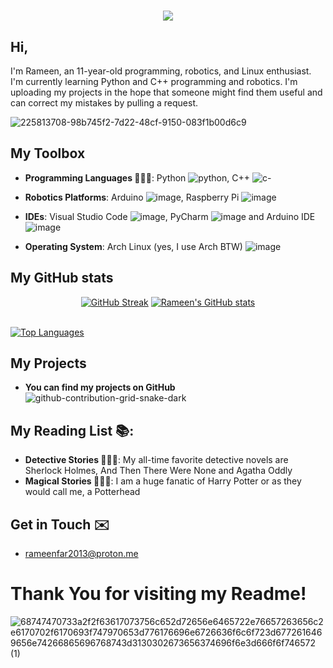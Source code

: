 <h1 align="center">
    <img src="https://readme-typing-svg.herokuapp.com/?font=Righteous&size=35&center=true&vCenter=true&width=500&height=70&duration=4000&lines=Hi+There!+👋🏻;+I'm+Mohammad+Rameen!;" />
</h1>

## Hi,
I'm Rameen, an 11-year-old programming, robotics, and Linux enthusiast. I'm currently learning Python and C++ programming and robotics. I'm uploading my projects in the hope that someone might find them useful and can correct my mistakes by pulling a request.

![225813708-98b745f2-7d22-48cf-9150-083f1b00d6c9](https://github.com/user-attachments/assets/751c55d9-fc66-4f4a-a9cb-b324d9fe95cc)

## **My Toolbox**
* **Programming Languages 🧑🏻‍💻**: Python ![python](https://github.com/user-attachments/assets/db6562f6-ed28-4aac-9d40-5690657ebd91), C++ ![c-](https://github.com/user-attachments/assets/6a8789f3-7b5b-455c-ade9-129a78a36149)


* **Robotics Platforms**: Arduino ![image](https://github.com/user-attachments/assets/38068056-ef41-4569-ad00-a795281bde96), Raspberry Pi  ![image](https://github.com/user-attachments/assets/5584aa9a-f0c5-4297-87e2-3f5f854cdc9e)

* **IDEs**: Visual Studio Code ![image](https://github.com/user-attachments/assets/3260d467-0fa5-4c59-b1cd-1a046c6bc06b), PyCharm ![image](https://github.com/user-attachments/assets/dc2179a2-6fb6-4f38-80bd-902f0e3d6c9a)
 and Arduino IDE ![image](https://github.com/user-attachments/assets/38068056-ef41-4569-ad00-a795281bde96)

* **Operating System**: Arch Linux (yes, I use Arch BTW) ![image](https://github.com/user-attachments/assets/92cf0d54-bd6d-4274-a802-376d2a957746)

## My GitHub stats 

<p align="center">
    <a href="https://git.io/streak-stats"><img src="https://streak-stats.demolab.com?user=Arcron-ArchLinux&theme=prussian&border_radius=10&background=45%2C002DA9%2CFF2828&fire=FF6D00&ring=FF2A2AD3&currStreakNum=D2CBEB&currStreakLabel=D2CBEB&dates=D4D0EB" alt="GitHub Streak" /></a>
    <a href="https://github.com/anuraghazra/github-readme-stats">
  <img src="https://github-readme-stats.vercel.app/api/?username=Arcron-ArchLinux&show%20icons=true&theme=ambient_gradient&border_radius=10&text_color=D4D0EB&title_color=D4D0EB&&bg_color=DEG,002DA9,FF2828" alt="Rameen's GitHub stats">
</a><br>

</a><br>
    <a href="https://github.com/anuraghazra">
    <img src="https://github-readme-stats.vercel.app/api/top-langs/?username=Arcron-ArchLinux&theme=ambient_gradient&border_radius=10&text_color=D4D0EB&title_color=D4D0EB&bg_color=DEG,002DA9,FF2828&repo=Arcron-ArchLinux&layout=compact" alt="Top Languages"></a>
</p>

## **My Projects**
* **You can find my projects on GitHub**
![github-contribution-grid-snake-dark](https://github.com/user-attachments/assets/8a5b3baf-a197-447c-8def-99000e44636d)

## **My Reading List 📚**:
* **Detective Stories 🕵🏻‍♂️**: My all-time favorite detective novels are Sherlock Holmes, And Then There Were None and Agatha Oddly 
* **Magical Stories 🧙🏻‍♂️**: I am a huge fanatic of Harry Potter or as they would call me, a Potterhead

## **Get in Touch ✉️**
* rameenfar2013@proton.me

# Thank You for visiting my Readme!
![68747470733a2f2f63617073756c652d72656e6465722e76657263656c2e6170702f6170693f747970653d776176696e6726636f6c6f723d6772616469656e74266865696768743d3130302673656374696f6e3d666f6f746572 (1)](https://github.com/user-attachments/assets/e599b0c5-b812-4e11-908a-2bdec8c97c5f)
